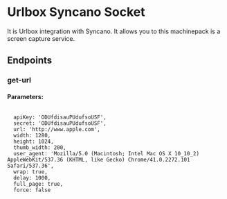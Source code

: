 # Urlbox Syncano Socket

It is Urlbox integration with Syncano. It allows you to this machinepack is a screen capture service.

## Endpoints

### get-url

#### Parameters:
```

  apiKey: 'ODUfdisauPUdufsoUSF',
  secret: 'ODUfdisauPUdufsoUSF',
  url: 'http://www.apple.com',
  width: 1280,
  height: 1024,
  thumb_width: 200,
  user_agent: 'Mozilla/5.0 (Macintosh; Intel Mac OS X 10_10_2) AppleWebKit/537.36 (KHTML, like Gecko) Chrome/41.0.2272.101 Safari/537.36',
  wrap: true,
  delay: 1000,
  full_page: true,
  force: false
```

